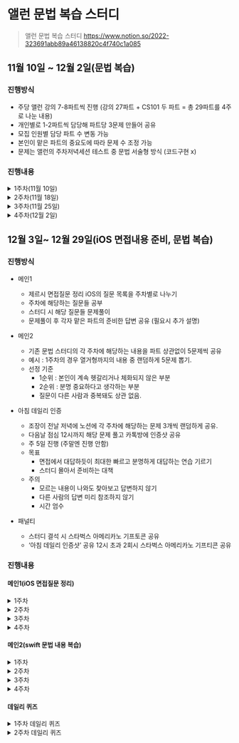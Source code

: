 # 앨런 문법 복습 스터디
> 앨런 문법 복습 스터디  https://www.notion.so/2022-323691abb89a46138820c4f740c1a085

## 11월 10일 ~ 12월 2일(문법 복습)

### 진행방식
-  주당 앨런 강의 7-8파트씩 진행 (강의 27파트 + CS101 두 파트 = 총 29파트를 4주로 나눈 내용)
-   개인별로 1-2파트씩 담당해 파트당 3문제 만들어 공유
-   모집 인원별 담당 파트 수 변동 가능
-   본인이 맡은 파트의 중요도에 따라 문제 수 조정 가능
-   문제는 앨런의 주차저녁세션 테스트 중 문법 서술형 방식 (코드구현 x)  

### 진행내용
<details>
<summary>1주차(11월 10일)</summary>

## Kyle(나)
<details>
<summary> swift 메모리 구조의 코드, 데이터, 힙, 스택에 대해 각각 설명하시오. </summary>

#### 코드 
프로젝트에서 우리가 작성하는 소스 코드가 기계어 형태로 저장.  
컴파일 타임에 저장되고, 중간에 코드가 변경되지 않도록 Read-Only 형태로 저장.
#### 데이터 
전역변수, static 변수가 저장된다. 프로그램 시작과 동시에 할당되고, 프로그램 종료시 메모리에서 해제된다.  
실행 도중 변수 값이 변경될 수 있으니 Read-Write로 지정된다.
#### 힙 
프로그래머가 할당/해제 하는 메모리 영역 사용하고 난 후 반드시 메모리 해제 필수! -> 안할 경우 메모리 누수가 발생.
#### 스택 
함수 호출 시 함수의 지역변수, 매개변수, 리턴 값 등등이 저장되고, 함수 종료시 저장된 메모리도 해제.
</details>
<details>
<summary> swift의 기본 데이터 타입에 대해 설명하시오. (Int, Float/Double, String/Character, Float/Double) </summary>

모든 데이터 타입의 이름은 첫 글자를 대문자로 입력한다. 또한 Struct를 기반으로 구현되어 있다.
#### Int(정수형 데이터 타입) 
정수 타입, 현재는 기본적으로 64비트 정수형.
#### Float / Double(실수형 데이터 타입) 
##### Float
실수 타입/ 부동 소수 타입  
소수점 표현 가능(6자리까지) / 4바이트 
##### Double
실수 타입(Float 타입에 비해 2배의 공간)  
소수점 표현 가능(15자리까지)
#### String / Charater (문자형 데이터 타입) 
##### String
문자열을 저장, 큰따옴표("")사용 
##### Charater
문자(한글자)를 저장, 큰따옴표("")사용
#### Bool(참과 거짓을 다루는 데이터 타입)
true 또는 false를 저장.  
프로그래밍의 다양한 상황에서 사용
</details>
<details>
<summary> swift의 타입 관련 기본 문법 3가지에 대해 설명하시오(타입 주석, 타입 추론, 타입 안전성) </summary>

#### 타입 주석
변수를 선언하면서, 타입도 명확하게 지정하는 방식
#### 타입 추론
타입을 지정하지 않아도, 컴파일러가 타입을 유추해 저장하는 방식
#### 타입 안정성
스위프트는 데이터 타입을 명확하게 구분하여 사용한다.
</details>

## Jess

<details>
<summary> if문과 switch문의 차이점을 비교하고, 특징을 간단히 서술하세요.</summary>

- if문 
  - 조건 2개도 사용 가능, 응용 범위가 넓습니다. 즉 모든 조건에 대한 처리가 가능합니다.
- switch문 
	- if문보다 가독성이 좋습니다. 실제 앱 등의 분기처리에 많이 사용합니다.
</details>
<details>
<summary>swift에서 switch구문의 case를 연속 실행하려면 어떤 키워드를 사용해야 하고, 예시를 간단히 서술하세요.</summary>

**fallthough 키워드를 사용합니다**
```swift
switch 입력 값 { 
case 비교 값 1: 
     	실행구문 
case 비교 값 2: 
       	fallthrough 
case 비교값 3: 
       	실행구문 
default: 
      	실행구문 
}
```
</details>
<details>
<summary>튜플의 개념을 설명하고, 간단한 예시를 들어보세요.</summary>

튜플은 타입의 이름이 따로 지정되지 않은, 프로그래머 마음대로 만드는 타입입니다.  
ex) var person: (String, Int, Double) = (”Jess”, 123, 12.3)
</details>

## haha

<details>
<summary>inout은 언제 사용하면 좋을까요?</summary>

inout 파라미터를 사용하면 값 타입 변수가 저장된 주소의 값을 함수 안과 밖에서 동일하게 사용하게 됩니다.  
따라서 함수가 입력과 동일한 출력을 제공하고, 함수 내에서 적용된 변경사항이 함수 외부에서도 동일하게 적용되어야할 때 사용할 수 있습니다.  
Swap을 직접 구현하고자 한다면 inout이 좋은 선택이 될 수 있습니다.
```swift
func swap<T>(a: inout T, b: inout T) {
	(a, b) = (b, a)
}
var a = 0, b = 1
print(a, b) // 0 1
swap(a: &a, b: &b)
print(a, b) // 1 0
```
</details>
<details>
<summary>제어전송문 4가지를 각각 쓰이는 경우와 어떻게 사용되는지 간단하게 설명하세요.</summary>

- break
	- switch문에서 break - case에서 어떤 문장의 실행도 없을 때 입력하는 약속
	- 반복문(for/while)에서 break - (가장 가까운) 반복문을 완전히 종료
- fallthrough
	- switch문에서 어떤 해당 case를 해당한 후, 다음 case의 해당 여부를 따지지 않고, 다음 case 내부의 문장을 실행
- continue
	- 반복문에서 (가장 가까운) 반복의 이번 주기를 끝내고 다음 주기로 바로 넘어가서, 다음 주기를 실행
- return
	- 리턴 타입이 있는 함수
		- 임시값을 저장할 메모리 공간을 생성한다.
		- 해당 임시값을 반환하고 스택 영역에서 함수의 스택 프레임을 해제시킨다.
		- 함수의 결과를 값으로 가진다.
	- 리턴 타입이 없는 함수
		- 임시값을 저장하는 메모리 공간이 따로 없다.
		- 함수의 실행을 중단 시킨다. 그 즉시, 스택 영역에서 함수의 스택 프레임을 해제시킨다.
		- 함수의 결과로 값을 가지지 않고 단순히 동작만 수행
</details>
<details>
<summary>1..<3은 어떻게 for in 순환문으로 반복 순회가 가능할까요?</summary>

1..<3은 범위를 나타내는 Range 객체입니다.
Generic으로 구현되어 다양한 타입의 범위를 표현할 수 있게 [lowerBound, upperBound) 방식으로 표현됩니다.  
Range의 내부 코드를 살펴보면 Range는 Sequence protocol을 채택하고 있습니다.  
```swift
extension Range: Sequence
		where Bound: Strideable, Bound.Stride: SignedInteger {
  public typealias Element = Bound
  public typealias Iterator = IndexingIterator<Range<Bound>>
}
```
Sequence 프로토콜에 부합하는 타입은 for…in 순환문으로 반복 순회할 수 있습니다. 내부적으로는
```swift
public protocol Sequence {
    associatedtype Iterator: IteratorProtocol
    public func makeIterator() -> Self.Iterator
}
```
이렇게 구현되어 있는데 런타임시에 for in 순환문을 돌면서 makeIterator() 메소드가 자동으로 호출됩니다.  
Iterator는 는 IteratorProtocol 에 부합하는 범용 타입으로 IteratorProtocol 의 목적은 컬렉션을 반복 순회하는 next() 메소드를 통해 컬렉션의 반복 상태를 캡슐화 하는 것입니다.  
그렇기 때문에 for in 순환문을 통해서 makeIterator() 메소드가 자동으로 호출되고 Iterator를 반환하는 것입니다.  
Iterator 에는 next()라는 메소드가 있는데 Sequence에 있는 다음 요소를 반환하거나, Sequence의 마지막인 경우 nil 을 반환합니다.  
아마 for in 순환문 내부적으로 이러한 처리가 되어있을 거라 생각됩니다. 그래서 반복 순회가 가능하다고 생각합니다.
</details>

## John
<details>
<summary>swift에서 nil이란? 다른 언어의 null과 차이점은?</summary>

다른 언어의 null은 보통 실제로 값이 없는 것   
스위프트에서 nil은 실제 값이 없다기보다, 값이 없음을 ‘표현’하기 위해 임시적으로 감싸진 키워드.  
#### 값이 없는 것과 값이 없음을 표현하는 것은 어떻게 다른가?
메모리 구조의 차이로 보면 이해 가능.  
#### 스위프트의 옵셔널
즉, 스위프트의 옵셔널은 값이 있는 케이스와 값이 없는 케이스를 감싸는 enum.  
enum 안 case 각각은 .some →optional(값), .none→nil로 나누어진다.  
즉 nil의 메모리에는 enum case 중 .none이 있다.  
옵셔널 타입의 변수 등에 값이 없을 경우 자동으로 nil이 할당된다.  
실제 값이 없는 경우는 nil을 벗겨야 함. (null 과 같은 키워드는 따로 없음)
</details>
<details>
<summary>딕셔너리의 키 값은 중복이 불가하고 Hashable 해야 한다. 여기서 Hashable이란 무엇인가?</summary>

유일성을 보장하는 것.  
기본적으로 Hash함수에 input으로 쓰일 수 있는 타입을 Hashable 하다고 한다.  
#### 해시 함수란?
어떤 숫자나 글자를 input으로 사용하면, 고정된 길이의 숫자나 글자이면서 유일한 값으로 output을 반환해 준다.  
해셔블한 타입은 값의 유일성을 보장하고, 검색 속도가 빠르다.(시간 복잡도 O(1)).  
스위프트의 기본 타입은 모두 Hashable.
#### 해시 함수 추가 설명
```
똑같은 값이 올 때마다 똑같이 분류되어야 하는 규칙성으로 값을 변환한다.
비밀번호 보안 시스템을 생각하면 이해 도움. 
우리가 비밀번호를 입력하면, 그 값 그대로를 오픈하지 않고 해쉬함수를 사용해 해쉬값으로 반환해서 이용한다. 
이렇게 바뀐 해쉬값(아웃풋)은 다시 해당 글자에 대해 유일하고, 대신 반대 방향으로(해쉬값인 아웃풋에서 우리가 입력한 인풋으로) 전환이 불가능하다. 
즉 암호화가 된 것. 해셔블이란 해쉬 함수의 인풋으로 사용될 수 있는 값을 의미한다. 
해쉬 함수란 유일한 값에 대응되는 것으로, 대표적으로 비밀번호를 받을 때 우리의 비밀번호 리터럴 값은 해셔블하게 저장된다. 
이렇게 해셔블한 값은 유일하기에 검색속도가 기존 O(n)에 비해 O1로 빠르다.
```
</details>
<details>
<summary>array, dictionary, set의 문서에 공통적으로 등장하는 sequence는 어떤 개념인가?</summary>

- 차례를 만들어주는 프로토콜 타입
- 딕셔너리나 셋은 순서가 없다고 했지만, 그럼에도 for 구문이나 .contains 등의 메서드를 사용하기 위해선 전체를 반복해서 순환할 필요가 있다.
- 스위프트 컬렉션 타입은 이러한 검색을 가능하게 하는 프로토콜을 자동으로 채택하고 있다.  
이러한 컬렉션 타입이 시퀀스 프로토콜을 채택하고 있다는 것은 차례가 있다는 의미이다.  
물론 딕셔너리나 셋은 순서가 없지만, for 문 등의 검색을 위해선 전체를 순회할 필요가 있기 때문에 차례가 존재한다.  
array, set의 .contains 메서드 등이 이러한 시퀀스 프로토콜을 이용해 실행된다.
</details>

## Review
**array, dictionary, set의 문서에 공통적으로 등장하는 sequence는 어떤 개념인가?**  
해당 질문에 대해 제대로 답하지 못했음. 다시 공부하고 해당내용 정리하기.  

**몸에 체화되어 확실하게 정리하도록 할것**  
실제로 문제를 풀어보니 머리로 알고있는 것과 실제로 내가 작성하는것과는 정말 달랐음.  
확실하게 내용을 정리해서 면접때 확실하게 답변할 수 있도록 준비하기	

</details>
<details>
<summary>2주차(11월 18일)</summary>

## Kyle(나)
<details>
<summary>클래스와 구조체에서 초기화의 의미에 대해 간단히 서술하시오.</summary>

초기화란 생성자 메서드를 실행하여 클래스나 구조체의 모든 저장 속성의 값 설정을 완료하고, 인스턴스를 생성하는것을 말한다.
</details>
<details>
<summary>클래스와 구조체의 메모리 저장 방식에 따른 차이점을 서술하시오.</summary>

- 구조체
    1. 값 형식
    2. 인스턴스 데이터를 모두 스택에 저장한다.
    3. 값을 전달할때 마다 복사본을 생성하여 전달한다.(다른 메모리 공간을 생성)
    4. 스택에 저장되고, 스택 프레임 종료시 메모리에서 자동 제거
- 클래스
    1. 참조 형식
    2. 인스턴스 데이터가 힙에 저장, 해당 힙을 가르키는 변수를 스택에 저장하고 메모리 주소값이 힙을 가르킨다.
    3. 값 전달시 저장된 주소를 전달한다.
    4. ARC를 통해 메모리를 관리한다.
</details>
<details>
<summary>객체지향의 4대 특징에 대해 간단하게 서술하시오</summary>

- 추상화  
실체들의 공통적 특성을 뽑아내서 클래스로 정의하는 것을 말한다.  
- 캡슐화  
연관이 있는 속성과 메서드를 하나의 클래스로 묶어서 활용한다는 개념
	- 은닉화: 캡슐화를 하면 접근제어자를 통해 객체 외부에서 내부 데이터의 접근 통제가 가능해짐.

- 상속성  
부모클래스의 속성과 메서드를 자식클래스에서 그대로 물려받는 개념.  
상속을 활용해 코드가 재활용되기 때문에 생산성이 높아짐  
클래스가 타른 타입과 구별되는 결정적인 이유
- 다형성  
하나의 객체가 여러가지 타입의 형태로 저장 가능하다.  
하나의 객체는 다양한 방식으로 동작 가능하다.
</details>

## John
<details>
<summary>저장 속성과 계산 속성의 차이를, 계산 속성을 사용하는 이유를 통해 설명하시오.</summary>

저장속성은 인스턴스 내에 실제 데이터 값을 저장할 수 있는 데이터 저장공간이며,  
계산속성은 속성의 형태를 가진 실질적인 메서드입니다. 실제 데이터 값은 없습니다.

계산 속성을 사용하는 이유는 메서드가 프로퍼티가 훨씬 더 간편하고 직관적이기 때문입니다.  
인스턴스 외부에서 메서드를 통해 내부 값에 접근하려면 메서드를 두 개 구현해야 하기 때문에 코드의 가독성이 나빠집니다.
</details>
<details>
<summary>타입 속성의 뜻과 그 키워드인 static과 class의 차이는?</summary>

각각의 인스턴스가 아닌 타입 자체에 속하는 프로퍼티를 뜻합니다.  
static은 상속해서 재정의가 불가하고, class는 상속해서 재정의가 가능합니다. 
</details>
<details>
<summary>클래스를 상속받았을 때, 저장 프로퍼티는 재정의가 불가한데 계산 프로퍼티는 재정의가 가능한 이유는?</summary>

데이터 영역에서 프로퍼티는 상위 클래스의 메모리 구조에 관여할 수 없으므로 재정의가 불가합니다.  
그러나 계산 프로퍼티는 메모리 구조의 프로퍼티를 수정하는 것이 아닌, 기능을 추가하는 방식이기 때문에 재정의가 가능합니다.
</details>
<details>
<summary>String은 왜 subscript로 접근이 안되는지 설명하시오.</summary>

String.index로 접근해야 한다. String의 유니코드 크기가 가변적이기 때문이다.
</details>
## Haha
<details>
<summary>Class 타입의 초기화 위임 규칙에 대해 설명해주세요.</summary>

1. 자식 클래스의 지정 생성자는 부모클래스의 지정생성자를 반드시 호출하여야 합니다.
2. 편의생성자는 자신을 정의한 클래스의 다른 생성자를 반드시 호출하여야 합니다.
3. 편의생성자는 지정생성자를 반드시 호출하여야 합니다.
</details>
<details>
<summary>required 키워드에 대해서 설명해보세요.</summary>

클래스의 생성자 앞에 required 키워드를 붙이면 하위 클래스에서 반드시 해당 생성자를 구현해야합니다.  
다른 지정 생성자를 구현하지 않으면 자동으로 필수 생성자가 상속됩니다. 
</details>
<details>
<summary>init?()은 어떤 특징을 가지고 있고, init()과 어떤 차이가 있나요?</summary>

init?()은 인스턴스 생성 시 실패가능성을 가진 생성자입니다.  
실패가 불가능하게 만들어서 아예 에러가 나고 앱이 완전히 꺼지는 가능성보다는 실패가능 생성자를 정의하고,  
그에 맞는 예외 처리를 하는 것이 더 올바른 방법입니다.  
인스턴스 생성 실패 시 nil을 리턴합니다. 또한, init?()은 재정의가 불가합니다.
</details>
## Jess
<details>
<summary>Any와 AnyObject에 대하여 간단히 서술하세요.</summary>
특정 타입을 지정하지 않고 여러 타입의 값을 할당할 수 있는 타입입니다.  
타입 캐스팅을 수행할 때 일반적으로 상속 관계에 있는 클래스끼리만 캐스팅이 가능하지만,  
이를 사용할 경우 상속 관계에 있지 않아도 타입 캐스팅을 할 수 있습니다.  
**Any**는 함수 타입을 포함한 모든 타입을 뜻하고, **AnyObjects**는 클래스 타입만을 뜻합니다.
</details>
<details>
<summary>확장의 개념과 유의점, 사용하고자 하는 경우 등을 간단하게 서술하세요.</summary>

클래스나 구조체, 열거형 등의 객체에 새로운 기능을 추가하여 확장해주는 구문입니다.  
메서드를 추가하는 것만 가능하며, 저장 속성은 추가할 수 없습니다.  
클래스에서 생성자를 구현하려는 경우, 편의생성자 형태만 추가 가능합니다.  
확장은 외부에서 가져온 타입에 내가 원하는 기능을 추가하고자 할 때 사용합니다.  
따라서 따로 상속을 받지 않아도 되며, 구조체와 열거형에도 기능을 추가할 수 있으므로 매우 편리합니다.
</details>
<details>
<summary>클래스의 상속과 확장의 차이점을 간단히 서술하세요.</summary>

클래스나 구조체, 열거형 등의 객체에 새로운 기능을 추가하여 확장해주는 구문입니다.  
클래스의 상속은 특정 타입을 물려받아 하나의 새로운 타입을 정의하고,  
추가 기능을 구현하는 수직확장의 형태입니다.  
반면 확장은 기존의 타입에 기능을 추가하는 수평확장의 형태입니다.  
상속을 받으면 기존 기능을 재정의할 수 있지만, 확장은 재정의 할 수 없습니다. 
</details>

## Review
John이 말해준 **WMO 키워드** 찾아서 보고 공부해서 2주차 Review 파일에 정리하기.  
**class의 성능을 향상 시킬수 있는 방법**에 대해 공부하기.  
</details>
<details>
<summary>3주차(11월 25일)</summary>

## John
<details>
<summary>프로토콜이란 무엇이며, 프로토콜을 사용하는 이유는 무엇인가?</summary>

프로토콜은 일종의 규약을 채택하는 것과 같다. 흔히 자격증을 채택하는 것으로 많이 비교한다.  
프로토콜 지향 프로그래밍은 스위프트의 큰 언어적 특징 중 하나인데, 객체지향 프로그래밍의 단점을 보완할 수 있다.  
객체지향 프로그래밍을 클래스로 대표해서 말해보면, **세 가지 단점**을 들 수 있다.  

1. 우선 클래스에서만 상속이 가능.  
2. 하나의 클래스만 상속(다중 상속 지원 x)
3. 상속시 필수적으로 상위 메모리 구조를 따라가기 때문에 불필요한 메서드와 프로퍼티를 강제적으로 갖게 된다.  

반면, **프로토콜**은 값타입에서도 사용 가능하며, 여러개의 프로토콜을 채택 가능하고,  
객체를 생성하지 않기 때문에 메모리와 상관이 없다.  
또한 추가적으로, 애플의 기본 데이터타입에도 사용 가능하고, 타입으로도 사용 가능하다.
</details>
<details>
<summary>스위프트가 프로토콜을 일급 객체로 취급한다는 것은 무슨 의미인가?</summary>
일급 객체로 사용 가능하다는 말은, 하나의 타입으로 사용 가능하다는 뜻이다.  
즉, **변수에 할당**할 수 있고, **메서드의 파라미터로 전달받거나 리턴값으로 반환**할 수 있다.
</details>
<details>
<summary>mutating 키워드가 무엇인지와 그 원리를 설명하세요.</summary>

값 타입인 구조체가 프로토콜을 채택하고 그 메서드가 변수를 사용할 때 mutating 키워드가 필요하다.
</details>
## Jess
<details>
<summary>Method Dispatch가 무엇인가요? 또한,  Method Dispatch의 대표적인 두가지 타입의 특징을 간략히 설명하세요.</summary>

현재 메모리에서 어떻게 각 메서드를 실행시키고, 어떠한 메서드를 구현해야하는지를 결정하는 것입니다.  
두 가지의 타입으로 나뉘는데, **정적 디스패치(Static Dispatch)**와 **동적 디스패치 (Dynamic Dispatch)**로 나뉩니다.  
**정적 디스패치**는 컴파일 타임에 어떤 메서드를 실행할 지 주소값을 알고 있기 때문에 함수의 메모리 주소로 바로 이동합니다.  
이는 성능을 향상시키고 컴파일러가 최적화를 가능하게 합니다.  
**동적 디스패치**는 참조 타입에서만 지원합니다. 정적 디스패치에 비하여 오버헤드가 더 들지만, OOP의 언어들은 다형성을 위하여 동적 디스패치를 지원합니다. (하나의 객체가 다양한 방식으로 동작 가능할 수 있도록) 
</details>
<details>
<summary>중첩타입이 무엇인지, 어떻게 사용하는지 간략히 설명하세요.</summary>

swift에서는 타입 내부에 타입을 정의하고 구현할 수 있는데, 이것을 중첩타입이라고 합니다.  
타입 내부에 새로운 타입을 정의하고 싶다면 자신의 정의 내부에 새로운 타입을 정의하고 구현해주면 됩니다.  
중첩타입을 참조하려면 자신이 속해있는 타입의 이름을 자신보다 앞에 적어주어야 합니다.  
ex) Person 클래스 내부에 정의한 Job 타입을 나타낼 때 Person.Job 이라고 표현
</details>
<details>
<summary>self와 Self의 차이를 설명하세요.</summary>

**Self** - 프로토콜을 준수하는 타입  
**self** - 해당 타입의 내부의 값
</details>
## Kyle
<details>
<summary>클로저의 캡처현상에 대해 간단히 설명하시오</summary>

클로저는 클로저의 주기동안 사용이 필요 없어질때까지 힙의 영역에 존재해야 하고, 클로저 내부에서 외부에 존재하는 변수를 계속 사용해야 하기 때문에 캡처 현상이 발생한다.
</details>
<details>
<summary>강한 참조 사이클에 대해 설명해주세요</summary>

두 인스턴스가 서로를 참조할 경우 강한 참조 사이클이 발생하고, 인스턴스가 메모리에서 정상적으로 헤제되지 않는 것을 의미한다.
</details>
## Haha
<details>
<summary>고차함수 중 flatMap과 compactMap의 차이를 설명해보세요.</summary>

- `compactMap`은 1차원 배열에서 각 요소에 대해 `nil을 제거`하고 `옵셔널 바인딩`을 한 결과를 배열로 만들어 반환합니다.
- `flatMap`은 배열의 요소 타입이 옵셔널이라면, `nil을 제거`하고 `옵셔널 바인딩`을 한 결과를 배열로 만들어 반환합니다.
- `flatMap`은 2차원 배열이면서 요소 타입이 옵셔널이 아니라면, 배열의 요소들을 `1차원으로 합친 배열`을 반환하고 nil의 제거와 옵셔널 바인딩은 하지 않습니다.
</details>
<details>
<summary>함수형 프로그래밍은 무엇인가요? Swift는 함수형 프로그래밍 언어인가요?</summary>

- 함수형 프로그램밍은 `순수 함수`를 기반으로 하는 프로그래밍 패러다임입니다. 순수 함수는 어떤 입력에 대해 `항상 같은 출력`을 만드는 함수를 의미합니다. 즉, 외부에 영향을 주거나 받는 `side effect`가 없습니다.
- 스위프트는 함수형 프로그래밍 언어이면서 동시에 객체 지향 프로그램밍 언어의 특징인 상속, 은닉, 캡슈화, 추상화 등을 제공하는 멀티 패터다임 언어입니다.
</details>
<details>
<summary>High Order Function에 대해서 설명해보세요.</summary>

고차함수는 함수를 인자로 받거나 함수를 결과로 반환할 수 있는 함수입니다.
</details>

## Review
**추가로 공부해볼 내용: Delegate**  
* 델리게이트 패턴을 활용하는 경우의 예시.  
* Delegate와 Notification 방식의 차이점.  
* KVO 동작 방식.
</details>
<details>
<summary>4주차(12월 2일)</summary>

## Kyle
<details>
<summary>강한 참조 사이클에 대해 간단히 설명하시오.</summary>

두 가지 이상의 객체가 서로에 대한 강한 참조 상태를 가지고 있을때 발생하며,  
발생하게 될 경우 서로에 대한 참조가 해제되지 않아 메모리에서 유지되어 메모리 누수가 발생하게 된다.
</details>
<details>
<summary>강한 참조 사이클로 인한 메모리 누수 해결방안인 weak, unowned 키워드의 차이점에 대해 설명하시오.</summary>

- **weak**  
가르키는 인스턴스가 메모리 해제될 경우 자동적으로 nil값을 할당받는다.
소유자에 비해 가르키는 인스턴스의 생명주기가 짧을때 주로 사용한다.

- **unowned**  
가르키는 인스턴스가 메모리 해제되어도 자동적으로 nil을 할당받지 못한다.
따라서 소유자에 비해 가르키는 인스턴스의 생명주기가 길때 주로 사용한다.
</details>
## Jess
<details>
<summary>defer란 무엇인지, 언제 사용하는지에 대하여 설명하세요.</summary>

작성된 위치와 상관없이 함수 종료 직전에 실행되는 구문입니다.  
함수를 종료하기 직전에 정리해야 하는 변수나 상수를 처리하는 용도입니다.
</details>
<details>
<summary>defer가 호출되는 순서는 어떻게 되고, defer가 호출되지 않는 경우를 설명하세요.</summary>

defer구분은 함수의 가장 마지막에 실행됩니다.  
하나의 함수에서 여러번 defer를 호출 가능하며, 실행 순서는 가장 마지막에 실행된 defer부터 역순입니다.  
중첩으로도 사용이 가능하며, 실행 순서는 가장 바깥쪽 defer부터 실행됩니다.  
defer가 호출되지 않는 경우는 defer를 읽기 전에 함수가 종료되는 경우입니다.  
throw를 이용해서 오류를 던져 함수가 종료될 경우, guard문을 사용하여 중간에 함수를 종료하는 경우 등이 있습니다.
</details>
<details>
<summary>generic이란 무엇인지,프로토콜에서의 generic 사용법에 대해 간단히 서술하세요.</summary>

타입(형식)에 관계없이 하나의 정의로 모든 타입을 처리할 수 있는 문법입니다.  
유지보수가 쉽고, 재사용성이 높은 함수,구조체,클래스,열거형 등을 일반화 가능한 코드로 작성할 수 있습니다.  generic이 없다면 타입마다 모든 경우를 다 정의해야 하기 때문에 유지보수 및 재사용성 관점에서 어렵습니다.  
프로토콜에서 generic을 사용하고 싶을 경우에는, 프로토콜 내부에 associatedtype을 쓰고, 프로토콜 내부에 사용할 범용 타입의 이름을 선언합니다.  
(메서드를 선언할 때에는 일반 제네릭처럼사용하는 것이 가능합니다.)
</details>
## John
<details>
<summary>Result 타입은 무엇인가요?</summary>

- 기존의 error타입에서 보다 진보된 형태.
- 함수 실행의 성공과 실패를 함께 담아 리턴하는 enum 타입.
- 에러가 발생할 시 따로 외부로 던지지 않고 enum case 내부에서 해결한다.
- 장점 :
    - 함수를 정의할 때 error타입을 명시적으로 선언할 수 있다.
    - error를 사용할 때 옵셔널바인딩이 불필요하다.
</details>
<details>
<summary>Result 타입을 활용할 수 있는 메서드 중 아는 것들을 간단하게 설명하세요.</summary>

- Result.get()은 성공을 throwing 한다.
- Result.map()은 성공을 원하는 조건으로 mapping해 반환한다.
- Result.failureMap()은 실패를 원하는 조건으로 mapping해 반환한다.
</details>
<details>
<summary>접근 제어의 5가지 종류는 무엇이 있나요?</summary>

- open : 다른 모듈에서 접근가능. 클래스에서 사용가능. 클래스의 가장 넓은 수준의 접근제어단계.
- public : 다른 모듈에서 접근가능. 구조체/열거형의 가장 넓은 수준의 접근제어단계. 기본 타입의 설정 수준. 상속/재정의 불가
- internal : 같은 모듈에서 접근가능. 기본 접근제어 설정.
    - 모듈: 프레임워크/라이브러리 등 import해서 사용하는 외부의 것
- fileprivate : 같은 파일 내에서 접근가능
- private : 같은 scope 내에서 접근가능
</details>
## Haha
<details>
<summary>Hashable 프로토콜에 대해서 설명해보세요.</summary>

- Hashable 프로토콜을 채택하는 타입은 모두 값을 `정수인 해시값`으로 표현할 수 있습니다.
- 스위프트의 기본 타입 중 `문자열, 정수, 실수, 불리언, 그리고 Set 콜렉션`이 Hashable 프로토콜을 채택하고 있습니다.
- Hashable 프로토콜을 채택하는 커스텀 타입의 `저장 프로퍼티가 모두` Hashable 프로토콜을 채택하고 있다면, 별다른 구현없이 Hashable 프로토콜을 채택하는 것 만으로 Hashable한 동작을 제공합니다.
- 그렇지 않다면 `==` 메서드를 만들고 hash(into:) 구현해서 해시값을 생성하는데 필요한 프로퍼티를 지정해주어야합니다.
</details>
<details>
<summary>Hashable 프로토콜을 채택하는 커스텀 타입이 Equtable도 채택해야하는 이유가 무엇인가요?</summary>

- 어떤 값에 대한 Hash 값은 고유하지만, Hash 값을 생성하는 built in 메소드인 hasher(_:) 가 서로 다른 값에 대해 동일한 Hash 값을 생성할 수 있기 때문입니다.
- 이런 경우를 해시 충돌이라고 하고, 해시 충돌이 발생하는 경우를 알기 위해서는 두 인스턴스가 값이 일치하는 확인해야하기 때문에 Equatable 프로토콜을 채택해야합니다.
</details>
## 전체범위 문제(중요 내용 복습)
<details>
<summary>함수형 프로그래밍 방식을 왜 고려해야 할까요?</summary>

- 함수형 프로그래밍
    - 기존 코드를 기반으로 생각하는 명령형 프로그래밍은 ‘어떻게 구현하는가’에 초점
    - 함수형 프로그래밍은 ‘무엇’을 활용할까의 관점.
        - 함수들을 조합해 결과를 만든다.
    - 장점
        - 사이드 이펙트를 방지한다.
        - 코드가 간결해진다.
- 사실 사이드 이펙트가 없다는 건 순수함수에 좀 더 가까운 설명.
- 함수형 프로그래밍의 장점은, 값-상태를 공유하지 않는다는 것. 동시성 문제를 보다 안전하게 해결할 수 있다.
</details>
<details>
<summary>swift에서 extension이 무엇인지, 어떻게 사용되는지 간단히 서술하세요.</summary>

**extension(확장)**은 클래스, 구조체, 열거형 타입에 새로운 메서드, 프로퍼티, 생성자를 추가적으로 정의해 사용하기 위해 사용.  
이 때 확장에는 저장 속성은 정의할 수 없으며, 계산 속성만 정의할 수 있습니다.  
소멸자의 경우에는 추가할 수 없고 생성자는 convenience init만 정의할 수 있습니다.  
구조체의 경우에는 확장에 생성자를 정의할 경우 멤버와이즈 이니셜라이저가 사라지지 않습니다. 
</details>
<details>
<summary>upcasting과 downcasting의 차이에 대해 설명하세요.</summary>

**upcasting**이란, 서로 상속 관계에 있는 클래스에서 자식 클래스를 부모 클래스로 타입캐스팅하는 것을 말합니다.  
as를 사용해서 업 케스팅할 수 있습니다. 컴파일이 되면 항상 성공합니다.  
**downcasting**은 반대로 부모클래스에서 자식클래스로 타입캐스팅하는 것입니다.  
이 역시 as를 사용하지만, 실패 가능성이 있기에 as? 나 as! 를 사용합니다.  
as! 는 실패하면 런타임 에러를 발생시키고, as? 는 nil을 반환합니다.  
</details>
<details>
<summary>dispatch queue의 serial queue에 대해 간단히 서술하세요.</summary>

serial queue, 즉 직렬 큐는 작업을 한번에 하나씩 처리하는 작업 큐 입니다.  
보통 순서가 중요한 작업을 처리할 때 사용합니다.  
스레드에 먼저 할당한 작업이 완전히 끝나야 큐에서 대기중인 작업을 스레드에 할당합니다. 
</details>
## Review
- 다음 스터디 계획 논의
</details>

## 12월 3일~ 12월 29일(iOS 면접내용 준비, 문법 복습)
### 진행방식
   - 메인1
       - 제르시 면접질문 정리 iOS의 질문 목록을 주차별로 나누기
       - 주차에 해당하는 질문들 공부
       - 스터디 시 해당 질문들 문제풀이
       - 문제풀이 후 각자 맡은 파트의 준비한 답변 공유 (필요시 추가 설명)
   - 메인2
       - 기존 문법 스터디의 각 주차에 해당하는 내용을 파트 상관없이 5문제씩 공유
       - 예시 : 1주차의 경우 열거형까지의 내용 중 랜덤하게 5문제 뽑기.
       - 선정 기준
           - 1순위 : 본인이 계속 헷갈리거나 체화되지 않은 부분
           - 2순위 : 분명 중요하다고 생각하는 부분
           - 질문이 다른 사람과 중복돼도 상관 없음.
- 아침 데일리 인증
    - 조장이 전날 저녁에 노션에 각 주차에 해당하는 문제 3개씩 랜덤하게 공유.
    - 다음날 점심 12시까지 해당 문제 풀고 카톡방에 인증샷 공유
    - 주 5일 진행 (주말엔 진행 안함)
    - 목표
        - 면접에서 대답하듯이 최대한 빠르고 분명하게 대답하는 연습 기르기
        - 스터디 몰아서 준비하는 대책
    - 주의
        - 모르는 내용이 나와도 찾아보고 답변하지 않기
        - 다른 사람의 답변 미리 참조하지 않기
        - 시간 엄수
        
- 패널티
    - 스터디 결석 시 스타벅스 아메리카노 기프토콘 공유
    - ‘아침 데일리 인증샷’ 공유 12시 초과 2회시 스타벅스 아메리카노 기프티콘 공유

### 진행내용

#### 메인1(iOS 면접질문 정리)
<details>
<summary>1주차</summary>

### Jess
<details>
<summary>Bound와 Frame의 차이점에 대해 서술하시오.</summary>

**Frame** 

 : SuperView 좌표계에서 View의 위치와 크기를 나타낸다

** SuperView : 최상위View가 아니라 한 칸 윗 계층인 View를 뜻함

** frame의 orgin값 : SuperView의 원점을 (0,0) 으로 놓고 원점으로부터 얼마나 떨어져 있는가?

![Untitled](https://s3-us-west-2.amazonaws.com/secure.notion-static.com/fdd79d86-0d8a-4394-b91f-5b28ab7d8d8f/Untitled.png)

**Bounds**

: 자신의 좌표계에서 View의 위치와 크기를 나타낸다

frame이 슈퍼뷰의 좌표계였다면, bounds는 자신의 좌표계 즉 자신의 원점을 (0,0) 으로 놓음

![Untitled](https://s3-us-west-2.amazonaws.com/secure.notion-static.com/82bd20b3-d814-4d42-ad2a-8c5dce851e21/Untitled.png)

![bounds의 size는 도형을 돌려도 바뀌지 않는다. View자체의 영역을 나타내기 때문에](https://s3-us-west-2.amazonaws.com/secure.notion-static.com/db537043-aca1-4f27-9409-ed7344541014/Untitled.png)

bounds의 size는 도형을 돌려도 바뀌지 않는다. View자체의 영역을 나타내기 때문에

![Untitled](https://s3-us-west-2.amazonaws.com/secure.notion-static.com/a250e725-6973-40d9-8f76-0603df022696/Untitled.png)

**frame과 bounds를 언제, 어떨 때 쓰는가?**

 : 위치(x,y)를 변경할 때 어떻게 차이가 나는지에 대해 알아야 한다

![frame의 경우](https://s3-us-west-2.amazonaws.com/secure.notion-static.com/7d3082d7-f938-435d-ba34-d5ff4ad1528f/Untitled.png)

frame의 경우

![bounds의 경우](https://s3-us-west-2.amazonaws.com/secure.notion-static.com/554918b0-4cbd-43fa-b730-211c05944c30/Untitled.png)

bounds의 경우

** bounds의 경우, viewport를 자체 좌표계에서 (50,50)으로 이동하는 것
    bounds의 x, y좌표를 바꿔준다 = viewport의 x, y좌표를 바꿔준다

![Untitled](https://s3-us-west-2.amazonaws.com/secure.notion-static.com/94bc7924-5897-46ed-b290-d7f252dd5b8b/Untitled.png)

**Frame은 언제 사용할까**

UIView의 위치, 크기를 나타낼 때 사용한다

![Untitled](https://s3-us-west-2.amazonaws.com/secure.notion-static.com/e7a6ac52-327f-4d26-ae28-9c06ecb55742/Untitled.png)

**Bounds는 언제 사용할까**

View를 회전한 후 View의 실제 크기를 알고 싶을 때 , ScrollView를 다룰 때 

![Untitled](https://s3-us-west-2.amazonaws.com/secure.notion-static.com/e94cfddd-f069-49a9-af91-f600a8f092cc/Untitled.png)

**→ 정리**
가장 기본적인 차이는 어떤 좌표계가 기준이 되는가 라고 할 수 있습니다. Frame의 경우에는 상위뷰의 좌표계가 기준이 되며, Bounds는 자체 좌표계가 기준이 됩니다.
두번째의 차이는, 뷰를 회전하였을때 size의 값이 다르다는 것입니다. Frame 같은 경우 해당 뷰를 감쌀 수 있을 만큼 값이 커지지만, bounds는 변화가 없습니다.
두 가지 대표적인 사용 예시로는, Frame은 UIView의 위치나 크기를 설정하는 경우가 있고,
Bounds는 대표적으로 ScrollView에서 사용이 됩니다.
</details>
<details>
<summary>실제 디바이스가 없을 경우 개발 환경에서 할 수 있는 것과 없는 것을 설명하시오.</summary>

**하드웨어**

- 가속도 센서 기압계 센서, 주변광 센서들, GPS센서 기능을 이용할 수 없다.
- 카메라, 마이크, 전화기능

**API**

- 애플 푸시알림
- 사진, 연락처, 캘린더, 리마인더 등 개인정보 접근
- Handoff 기능
- MessageUI 기능

**그 외**

- 맥의 성능이 아이폰의 성능보다 훨씬 뛰어나 CPU나 메모리 부담이 얼마나 되는지 알 수 없다.
- 네트워크 속도를 테스트 할 수 없다.
- 페이스아이디의 직접적인 얼굴 인식은 안되지만 인식여부 처리는 해볼 수 있다.
</details>
<details>
<summary>앱의 콘텐츠나 데이터 자체를 저장/보관하는 특별한 객체를 무엇이라고 하는가?</summary>

**UserDefaults**

키 - 값으로 저장하는 인터페이스. 런타임시 개체를 이용하여 기본 데이터베이스에서 사용하는 기본값을 읽어오기 때문에 데이터베이스를 열 필요가 없다.

대용량의 데이터보다 자동로그인 여부, 아이디, 환경설정에서의 설정 데이터 값과 같은 단일 데이터 등을 보관한다.

**CoreData**

객체 그래프를 관리하기 위한 Framework 이다.

SQLite와 같이 테이블을 이용하지 않고 객체를 생성하여 데이터를 운영하기에 더 많은 저장공간과 메모리를 필요로 한다. 그렇지만 더욱 빠르게 데이터를 가져온다.

Data Model을 생성한 후 Entity를 생성한다.

**SQLite**

Swift에서는 특별한 설치 없이 바로 사용할 수 있다. 
C언어로 작성되어 있기에 매우 가벼운 것이 특징이며, 전체 데이터베이스를 디스크 파일 1개에 저장하고, 설정 자체가 매우 간편하기에 관리하기가 수월하다. 

SQLite는 iOS, Android, Linux, Windw 등과 같이 다양한 운영체제에서 사용된다.

수많은 프로세스와 스레드의 접근으로부터 안전하다.

**Realm**

SQLite와 같이 오픈소스이며, 모바일에 최적화된 라이브러리이다. SQLite, CoreData보다 속도가 빠르고 성능면에서 더 우수하다.

많은 작업들을 처리하기 위해 코드가 많이 필요하지 않으며, 메인 스레드에서 데이터의 읽기, 쓰기 작업을 모두 할 수 있어 편리하다.

대용량의 데이터에 대해 무료로 사용할 수 있으며 용량이 적고 큼에 상관없이 속도와 성능이 유지된다.
</details>

### Haha
<details>
<summary></summary>
</details>
<details>
<summary></summary>
</details>
<details>
<summary></summary>
</details>

### John
<details>
<summary>@Main에 대해서 설명하시오.</summary>

- 프로그램 시작 시 타입을 지정하기 위한 스위프트 언어 기능
- 스위프트 기반 iOS 언어에서는 UIkit 프레임워크에 숨겨져 있다.
- 어플을 실행하는데에 entry point를 지정하는 UIApplicationMain의 대체.
- UIApplicationMain과의 차이
    - 기존 UIApplicationMain는 클래스에 한정되어 사용이 가능하다.
        - @main은 타입 기반이기에 클래스 외에도 사용 가능하다.
    - 기존 UIApplicationMain은 UIKit 프레임워크을 위한 속성이다. (즉 NAppKit 프레임워크를 위해선 NSApplicationMain가 필요)
        - @main은 어떤 프레임워크든 상관없이 작동한다.
    - @main의 장점 정리
        - 기존보다 간편한 진입점을 제공하고 일관성을 구축한다.
- 참고
    - [https://barosalki.tistory.com/entry/iOS-Swift-53-main-type기반의-프로그램-진입점](https://barosalki.tistory.com/entry/iOS-Swift-53-main-type%EA%B8%B0%EB%B0%98%EC%9D%98-%ED%94%84%EB%A1%9C%EA%B7%B8%EB%9E%A8-%EC%A7%84%EC%9E%85%EC%A0%90)
    - [https://github.com/apple/swift-evolution/blob/main/proposals/0281-main-attribute.md](https://github.com/apple/swift-evolution/blob/main/proposals/0281-main-attribute.md)
</details>
<details>
<summary>앱이 foreground에 있을 때와 background에 있을 때 어떤 제약사항이 있나요?</summary>

- Foreground 상태에 제약사항이 있다기 보단, background 상태에 제약사항이 존재한다는 표현이 적절하다.
    - (Foreground의 제약사항을 구지 말하자면 저전력모드에서 애니메이션 사용을 줄이고 프레임 속도를 낮추는 등을 언급 가능)
- background 상태의 제약사항
    - 시스템 리소스와 메모리 공간 사용에 제약을 받는다. (더 적은 메모리 공간을 사용해야 하며 더 적은 자원을 할당받는다.)
    - 특정 활동 제외한 경우 추가적인 실행시간을 할당받지 않는다.
        - 추가적인 실행 시간을 할당받는 경우
            1. AirPlay, Picture in Picture 비디오를 사용한 오디오 통신
            2. 사용자 위치 서비스
            3. Voice over IP
            4. 외부 악세서리와의 통신
            5. 블루투스 LE(Low Energy)와 통신, 혹은 디바이스를 블루투스 LE 악세서리로 변환
            6. 서버에서의 정기적인 업데이트
            7. Apple Push Notification 지원
- 참고 : [https://icksw.tistory.com/178](https://icksw.tistory.com/178)
- 추가 : 앱의 실행 상태에 따른 구분
    - Not running : 앱이 실행되지 않고 메모리에 올라와있지 않은 상태.
    - Foreground : 사용자가 보고 있는 화면. 시스템 리소스에 대한 우선수위가 높다.
        - Inactive : 앱이 활성화되고 있지만 메모리에서 최우선이 아닌 경우. ex) 앱 실행 중 전화가 오는 경우. 앱에 이벤트를 전달할 수 없다.
        - Active : 앱이 활성화된 상태. 실행되고 있는 앱이 높은 메모리 및 시스템 리로스의 우선순위를 가진다. 앱에 이벤트를 전달한다.
    - Background :
        - 앱이 홈화면에 들어가 사용자에게 보이지 않는 상태
        - 보통 Suspended에 들어가기 전 짧게 머물지만, 특정 앱들의 경우 Background 상태를 지속시키는 실행을 하기도 한다.
        - 가능한 적은 메모리 공간을 사용해야 하는 제약이 있다.
        - 메모리 공간이 부족할 경우, 운영체제는 Foreground에게 우선권을 부여하고 Background 상태의 앱을 종료한다.
        - Notification이나 Airplay 등의 경우는 제한된 사용시간을 할당받는다.
    - Suspended :
        - 앱이 Background 상태에 있으며 메모리에 남아 있으나 코드가 실행되는 상태는 아니다.
        - 메모리가 부족할 경우 운영체제는 별도의 알림 없이 Suspended 상태의 앱을 종료한다.
    - 참고
        - [https://minosaekki.tistory.com/16](https://minosaekki.tistory.com/16)
</details>
<details>
<summary>상태 변화에 따라 다른 동작을 처리하기 위한 앱델리게이트 메서드들을 설명하시오.</summary>

- application(_:didFinishLaunchingWithOptions:)
    - 애플리케이션이 실행된 직후 사용자의 화면에 보여지기 직전에 호출
- application(_:wilFinishLauchingWithOptions:)
    - 애플리케이션이 최초 실행될 때 호출되는 메소드
- applicationWillResignActive
    - 애플리케이션이 InActive 상태로 전환되기 직전에 호출.
    - task 일시정지, 타이머 비활성화, 일시정지(게임)
- applicationWillEnterForeground
    - 애플리케이션이 Active 상태가 되기 직전, 화면에 보여지기 직전에 호출
- applicationDidBecomeActive
    - 애플리케이션이 Active 상태로 전환된 후 호출
- applicationDidEnterBackground
    - 애플리케이션이 백그라운드 상태로 전환된 직후 호출
- apllicationWillTerminate
    - 애플리케이션이 종료되기 직전에 호출
</details>

### Kyle
<details>
<summary>앱이 In-Active 상태가 되는 시나리오를 설명하시오.</summary>

앱의 5가지 상태중 In-Active 상태는 foreground 상태에 진입한후 Active 상태 바로 전의 상태를 의미한다.  
foreground 상태이기 때문에 UI가 화면에 표시되는 상태이지만, 사용자의 이벤트를 받을수 없다.  
앱의 In-Active 상태가 일어나는 시나리오는  

1. 다른 상태로 전환되기 전에 앱은 반드시 In-Active 상태를 거침.  
2. App Switter를 하고있는 상태일때
3. 앱 실행 도중 기기 우 상단을 쓸어내려 제어센터에 진입하는 경우
</details>
<details>
<summary>scene delegate에 대해 설명하시오.</summary>

iOS 13이후 한 앱에서 여러개의 화면을 지원하기 위해 전에 사용하던 window의 기능을 확장시킨 scene이 등장하였고,  
기존에 AppDeletage에서 담당하던 역할중 UI Lifecycle 관련 역할을 sceneDelegate에서 맏게 되었음.  
sceneDelegate에서 scene의 상태 전환에 따른 메소드를 호출한다.
</details>
<details>
<summary>UIApplication 객체의 컨트롤러 역할은 어디에 구현해야 하는가?</summary>

UIApplication 객체를 생성하는 UIApplicationMain 함수에서 구현해야 한다.
</details>
</details>
<details>
<summary>2주차</summary>
### Jess
<details>
<summary></summary>
</details>
<details>
<summary></summary>
</details>
<details>
<summary></summary>
</details>

### Haha
<details>
<summary></summary>
</details>
<details>
<summary></summary>
</details>
<details>
<summary></summary>
</details>

### John
<details>
<summary></summary>
</details>
<details>
<summary></summary>
</details>
<details>
<summary></summary>
</details>

### Kyle
<details>
<summary></summary>
</details>
<details>
<summary></summary>
</details>
<details>
<summary></summary>
</details>
</details>
<details>
<summary>3주차</summary>
### Jess
<details>
<summary></summary>
</details>
<details>
<summary></summary>
</details>
<details>
<summary></summary>
</details>

### Haha
<details>
<summary></summary>
</details>
<details>
<summary></summary>
</details>
<details>
<summary></summary>
</details>

### John
<details>
<summary></summary>
</details>
<details>
<summary></summary>
</details>
<details>
<summary></summary>
</details>

### Kyle
<details>
<summary></summary>
</details>
<details>
<summary></summary>
</details>
<details>
<summary></summary>
</details>
</details>
<details>
<summary>4주차</summary>
### Jess
<details>
<summary></summary>
</details>
<details>
<summary></summary>
</details>
<details>
<summary></summary>
</details>

### Haha
<details>
<summary></summary>
</details>
<details>
<summary></summary>
</details>
<details>
<summary></summary>
</details>

### John
<details>
<summary></summary>
</details>
<details>
<summary></summary>
</details>
<details>
<summary></summary>
</details>

### Kyle
<details>
<summary></summary>
</details>
<details>
<summary></summary>
</details>
<details>
<summary></summary>
</details>
</details>

#### 메인2(swift 문법 내용 복습)

<details>
<summary>1주차</summary>
### Jess
<details>
<summary>Optional에 대해 설명하시오.</summary>

‘nil’이라는 값을 가질 수 있으면 Optional 타입이고, Optional타입을 선언할 때에는 타입 옆에 ?(물음표)를 붙인다. (nil은 값이 없음을 나타낸다.)
</details>
<details>
<summary>Optional 타입에는 .none이 있는데, 이것과 nil의 공통점 또는 차이점은?</summary>

Optional.none은 옵셔널을 열거형으로 표현하여 값이 없음을 나타내는 것일 뿐이고, nil과 완벽히 동일하다. 
 때문에 nil을 쓸 수 있는 자리에 Optional.none으로 대체 가능하다.
</details>
<details>
<summary>Optional을 언래핑하는 4가지 방법은?</summary>

1. **강제 언래핑**
-  nil이 아닌 값이 있다는 것을 확신하고 강제로 값을 추출
- `num!`
2. **암시적 언래핑**
- if문을 통해 nil이 아님을 먼저 확인 후, 강제추출 

```swift
 if num != nil {
       print(num!)
    }
```

1. **옵셔널 바인딩** 
 - 바인딩이 되는 경우만 특정 작업을 하겠다는 의미

```swift
if let name = optionalName {
    pirnt(name)
} 
```

1. **닐 코얼레싱**
- 옵셔널 표현식 뒤에 기본값을 제시해서, 옵셔널의 가능성을 없앰 (물음표 2개 뒤 옵셔널이 nil일 경우 대체할 수 있는 값 지정)
- 디폴트값을 제시 가능한 경우 사용
</details>
<details>
<summary>Hashable이 무엇이고, Equatable을 왜 상속해야 하는지 설명하시오.</summary>

기본적으로 Hash함수에 input으로 쓰일 수 있는 타입을 Hashable하다고 한다. swift의 기본 타입은 모두 Hashable하다. hash란, 해시 함수에 의해 얻어지는 값이다. 

hashValue는 어떠한 데이터를 Hash함수에 넣게 되면 반환해주는 값이다.

Equatable은 값이 동일한지 아닌지를 비교할 수 있는 타입인 프로토콜이다.
이 프로토콜을 준수하는 타입은 == 혹은 ! =을 사용하여 동등성을 비교할 수 있다.

HashValue는 고유값이어야 하므로, 고유값인지 식별해줄 수 있는 ==함수가 필요하기 때문에 Equatable을 상속해야 합니다.
</details>
<details>
<summary>제어전송문 4가지를 각각 쓰이는 경우와 어떻게 사용되는지 간단하게 설명하시오.</summary>

1. break문
- 반복문(for/while) : 가장 가까운 반복문 완전히 종료
- switch문 : break-case에서 어떤 문장의 실행도 없을 때 입력하는 약속
2. fallthrough문
 - switch문에서 어떤 해당 case를 해당한 후, 다음 case의 해당 여부를 따지지 않고, 다음 case내부의 문장을 실행
3. continue문
 - 반복문에서 가장 가까운 반복의 이번 주기를 끝내고 바로 다음 주기로 넘어가서 실행
4. return문
 - return 타입이 없는 경우 : 해당 함수를 종료하고 벗어남
- return 타입이 있는 경우 : return문 뒤의 표현식 평가 후, 그 값을 반환하면서 함수를 종료하고 벗어남
</details>

### John
<details>
<summary>프레임워크와 라이브러리에 대해 간략히 설명하고, 알고있는 예시를 몇 가지 알려주세요.</summary>

프레임워크는 swift 기본 언어에 import하여 사용하는 기본적인 기능이며,  
라이브러리는 프레임워크를 활용하여 쓰기 편하게 미리 구현해 놓은 기능이다.
</details>
<details>
<summary>폰노이만 컴퓨터 구조에 대해 설명해보세요</summary>

개발자의 코드는 평소 하드디스크에 저장되어 있다가, 실행되는 순간 RAM으로 복사된다.  
복사된 이 코드들은 CPU가 하나씩 실행한다.  
또한 메모리에는 실제 모든 공간에 주소가 붙어있어 CPU에서 접근이 가능하다.
</details>
<details>
<summary>파라미터/아규먼트 차이는?</summary>

파라미터는 함수의 정의에서 사용되는 인자를 호칭한다.  
아규먼트는 실제 함수의 실행에서 입력되는 인스턴스 값.
</details>
<details>
<summary>함수에서 쓰이는 제어전송 키워드 2개와 역할은?</summary>

return: 함수 실행 종료. 결과값이 있는 함수일 경우 값을 반환한다.  
throw: 에러 발생 가능 함수에서 error 타입을 반환하고 함수 종료.
</details>
<details>
<summary>리턴값이 있는 함수와 없는 함수의 차이는?</summary>

리턴값이 없는 함수는 CPU 제어권만 가져오지만,  
리턴값이 있는 함수는 CPU 제어권과 더불어 값을 반환하기 위한 임시 메모리 공간을 별도로 만든다.
</details>

### Kyle
<details>
<summary>swift 메모리 구조의 코드, 데이터, 힙, 스택에 대해 각각 설명하시오.</summary>

- 코드
프로젝트에서 우리가 작성하는 소스 코드가 기계어 형태로 저장.
컴파일 타임에 저장되고, 중간에 코드가 변경되지 않도록 Read-Only 형태로 저장.
- 데이터
전역변수, static 변수가 저장된다.
프로그램 시작과 동시에 할당되고, 프로그램 종료시 메모리에서 해제된다.
실행 도중 변수 값이 변경될 수 있으니 Read-Write로 지정된다.
- 힙
프로그래머가 할당/해제 하는 메모리 영역
사용하고 난 후 반드시 메모리 해제 필수! -> 안할 경우 메모리 누수가 발생.
- 스택
함수 호출 시 함수의 지역변수, 매개변수, 리턴 값 등등이 저장되고, 함수 종료시 저장된 메모리도 해제.
</details>
<details>
<summary>스위프트의 각 타입을 설명하세요.(Int, Float/Double, String/Character, Float/Double)</summary>

### Int(정수형 타입)

- 정수 타입이다. 기본적으로 64비트 정수형.

### Float/Double

- Float
    - 6자리까지 소수점 표현 가능 / 4바이트
- Double
    - 15자리까지 소수점 표현 가능

### String/Charater

- String
    - 문자열을 저장. 큰따옴표 사용
- Charater
    - 문자(한글자)를 저장. 큰따옴표 사용.
</details>
<details>
<summary>swift의 타입 관련 기본 문법 3가지에 대해 설명하시오(타입 주석, 타입 추론, 타입 안전성)</summary>

- 타입 주석
    - 변수를 선언하면서, 타입도 명확하게 지정하는 방식
- 타입 추론
    - 타입을 지정하지 않아도, 컴파일러가 타입을 유추해 저장하는 방식
- 타입 안정성
    - 스위프트는 데이터 타입을 명확하게 구분하여 사용한다.
</details>
<details>
<summary>튜플의 개념을 설명하고, 간단한 예시를 들어보세요.</summary>

튜플은 타입의 이름이 따로 지정되지 않은, 프로그래머 마음대로 만드는 타입.
ex) var human: (String, Int, Double) = (”Jess”, 123, 12.3)
</details>
<details>
<summary>array, dictionary, set의 문서에 공통적으로 등장하는 sequence는 어떤 개념인가?</summary>

Sequence는 프로토콜 타입으로 구성되어 있으며, 
채택할 경우 타입의 요소들에 대해 순차적으로 연속적인 값의 접근을 제공한다.
</details>
</details>
<details>

<summary>2주차</summary>
### Jess
<details>
<summary></summary>
</details>
<details>
<summary></summary>
</details>
<details>
<summary></summary>
</details>

### Haha
<details>
<summary></summary>
</details>
<details>
<summary></summary>
</details>
<details>
<summary></summary>
</details>

### John
<details>
<summary></summary>
</details>
<details>
<summary></summary>
</details>
<details>
<summary></summary>
</details>

### Kyle
<details>
<summary></summary>
</details>
<details>
<summary></summary>
</details>
<details>
<summary></summary>
</details>
</details>
<details>
<summary>3주차</summary>
### Jess
<details>
<summary></summary>
</details>
<details>
<summary></summary>
</details>
<details>
<summary></summary>
</details>

### Haha
<details>
<summary></summary>
</details>
<details>
<summary></summary>
</details>
<details>
<summary></summary>
</details>

### John
<details>
<summary></summary>
</details>
<details>
<summary></summary>
</details>
<details>
<summary></summary>
</details>

### Kyle
<details>
<summary></summary>
</details>
<details>
<summary></summary>
</details>
<details>
<summary></summary>
</details>
</details>
<details>
<summary>4주차</summary>
### Jess
<details>
<summary></summary>
</details>
<details>
<summary></summary>
</details>
<details>
<summary></summary>
</details>

### Haha
<details>
<summary></summary>
</details>
<details>
<summary></summary>
</details>
<details>
<summary></summary>
</details>

### John
<details>
<summary></summary>
</details>
<details>
<summary></summary>
</details>
<details>
<summary></summary>
</details>

### Kyle
<details>
<summary></summary>
</details>
<details>
<summary></summary>
</details>
<details>
<summary></summary>
</details>
</details>

#### 데일리 퀴즈
<details>
<summary>1주차 데일리 퀴즈</summary>

#### 12월 6일
<details>
<summary>swift 메모리 구조의 코드, 데이터, 힙, 스택에 대해 각각 설명하시오.</summary>

##### 코드
프로젝트에서 우리가 작성하는 코드가 기계어로 변환되어 저장됨.  
컴파일 타임에 저장되고. 중간에 코드가 변경되지 않도록 Read-Only 형태로 저장된다.
##### 데이터
전역변수, static 변수가 저장된다. 프로그램 시작시 메모리에 할당되고, 종료시 메모리에서 해제된다.  
런타임 도중에 변경될 수 있기 때문에 Read-Write 형태로 저장된다.
##### 힙
프로그래머가 할당하는 메모리 영역이다.  
사용하고 난 후 메모리 해제를 해야한다. -> 안할시 메모리 누수 발생한다.
##### 스택
함수 실행시 함수의 지역변수, 매개변수, 리턴 값 등이 저장되고, 함수 종료시 저장된 메모리도 같이 해제된다.
</details>
<details>
<summary>if문과 switch문의 차이점을 비교하고, 특징을 간단히 서술하세요.</summary>

if문은 조건이 만족할때까지 순차적으로 여러 조건을 비교하지만,  
switch문은 해당하는 표현식이나 변수를 매칭시켜 바로 true인 값으로 이동하는 작동방식에서의 큰 차이점이 있습니다.  

if문은 주로 간단한 조건문을 작성할때 주로 사용합니다.  
swift의 if문에서는 조건에 대한 소괄호는 선택사항입니다.  
  
switch문은 if문보다 복잡한 조건문을 작성할때 사용하고, if문보다 가독성이 좋습니다.  
switch문은 판별하는 표현식에 대해 모든 경우의 수를 다루어야 하고,  
모든 사례를 다루지 않을시 반드시 default 케이스가 있어야 합니다.  
각 케이스에는 최소 하나 이상의 문장이 존재해야 하고,  
만약 없을 경우 break를 반드시 입력해야 합니다.

</details>
<details>
<summary>swift에서 nil이란? 다른 언어의 null과 차이점은?</summary>

nil은 값이 없는게 아닌 값이 없는 상태를 나타내는 키워드입니다.  
어떠한 인스턴스가 nil 이라는 것은 값이 없는게 아니라 값이 없는 키워드를 나타내는 nil이 할당된 것입니다.
</details>

#### 12월 7일
<details>
<summary>swift에서 switch구문의 case를 연속 실행하려면 어떤 키워드를 사용해야 하고, 예시를 간단히 서술하세요.</summary>

해당 케이스에서 falltthrough를 사용하여 해당 케이스와 상관없이 무조건 다음 케이스를 실행시킨다.
```swift
switch value {
case one:
	fallthrough
case two:
	break
default:
	break
}
```
</details>
<details>
<summary>제어전송문 4가지를 각각 쓰이는 경우와 어떻게 사용되는지 간단하게 설명하세요.</summary>

##### break
- switch : 해당 케이스에서 아무것도 실행하지 않을때 반드시 break를 입력해야 합니다.
-  반복문 : 가장 인접한 반복문의 모든 사이클을 중지하고 반복문 다음의 문장으로 이동합니다.

##### fallthrough
- switch문에서 매칭된 값에 고려없이 무조건 다음 케이스를 실행합니다.

##### continue
- 반복문에서 다음 반복문의 싸이클로 넘어가서 계속 실행함.

##### return
- 리턴 타입이 없는 함수: 함수의 실행을 종료하고 함수를 벗어남
- 리턴 타입이 있는 함수: return 키워드 다음의 표현식을 평가하고 값을 리턴한 후 함수의 실행을 중지하고 벗어남

##### throw
- 에러가 발생 가능하도록 정의된 함수에서 throw 키워드 다음에 정의된 에러 의 타입을 리턴하면서 함수를 벗어남

</details>
<details>
<summary>딕셔너리의 키 값은 중복이 불가하고 Hashable 해야 한다. 여기서 Hashable이란 무엇인가?</summary>

해쉬 함수의 입력값으로 사용가능하다는 뜻이다.
</details>

#### 12월 8일

<details>
<summary>swift의 타입 관련 기본 문법 3가지에 대해 설명하시오(타입 주석, 타입 추론, 타입 안전성)</summary>

- 타입 주석
	- 변수를 생성할때 구체적으로 변수 옆에 명확하게 타입을 선언할 수 있다.
- 타입 추론
	- 타입을 구체적으로 선언하지 않아도 swift가 자동으로 타입을 추론하여 타입을 선언한다.
- 타입 안정성
	- swift는 타입에 민감한 언어로, 다른 타입과의 연산이 불가능하다.
</details>
<details>
<summary>튜플의 개념을 설명하고, 간단한 예시를 들어보세요.</summary>

튜플이란 여러가지 값의 모은 한 묶음을 의미한다. 각각의 값에 대해 이름을 붙여 사용할 수도 있다.
</details>
<details>
<summary>array, dictionary, set의 문서에 공통적으로 등장하는 sequence는 어떤 개념인가?</summary>

sequence는 프로토콜 타입으로 선언되어 있으며 element에 대한 순차적이고 반복적인 접근을 제공하는 타입이다.  
우리가 흔히 사용하는 컬렉션 타입은 모두 Sequence를 채택하고 있다.
</details>

#### 12월 9일

<details>
<summary>swift의 각 타입을 설명하세요.(Int, Float/Double, String/Character)</summary>

- Int(정수형 데이터 타입)
	- 정수 타입, 기본적으로 64비트 정수형이다.
- Float/Double(실수형 데이터 타입)
	- 실수 타입/ 부동 소수 타입
	- Float
		- 소수점 6자리까지 표현 가능 / 4바이트
	- Double
		- 소수점 15자리까지 표현 가능
- String / Charater (문자형 데이터 타입)
	- String
		- 문자열을 저장. 큰따옴표 사용
	- Charater
		- 문자 한 글자를 저장. 큰따옴표 사용
 
</details>
<details>
<summary>inout은 언제 사용하면 좋을까요?</summary>

함수의 파라미터는 상수로 그 값을 변경할수 없으나, 함수에서 매개 변수의 값을 수정하고 함수 호출이 종료된 후에도 변경 사항을 유지하려고 할 경우 inout 파라미터를 사용한다.
</details>
<details>
<summary>1..<3은 어떻게 for in 순환문으로 반복 순회가 가능할까요?</summary>

1...3 은 Range 객체이고, Range 객체는 Sequence 프로토콜을 채택하고 있다.  
Sequence 프로토콜은 채택한 타입의 element에 대해 순차적으로 연속적이고 반복적인 접근을 제공하는 타입이다.  
이러한 Sequence 프로토콜을 Range 객체가 채택하고 있기 때문에 for - in 반복문에서 순회가 가능하다.
</details>
</details>
<details>
<summary>2주차 데일리 퀴즈</summary>

<details>
<summary>12월 12일</summary>

<details>
<summary>클래스와 구조체에서 초기화의 의미에 대해 간단히 서술하시오.</summary>

초기화는 클래스나 구조체의 인스턴스 생성시 생성자 메서드를 이용하여 인스턴스의 모든 프로퍼티에 값을 할당하는 것을 의미한다.
</details>
<details>
<summary>저장 속성과 계산 속성의 차이를, 계산 속성을 사용하는 이유를 통해 설명하시오.</summary>

저장 속성은 고유의 메모리 공간을 할당받지만, 계산속성은 실질적인 메서드 형태로 사용된다.  
저장 속성을 상속받아 사용할 경우, 해당 속성의 값 변경이 불가능하다.  
실질적 메서드 형태인 계산 속성을 활용하면 데이터 공간을 변경하지 않고 값을 변경하지 않고도 활용이 가능하다.
</details>
<details>
<summary>Any와 AnyObject에 대하여 간단히 서술하세요.</summary>

Any는 swift에서 모든 타입을 다룰수 있는 타입이고,  
AnyObject는 클래스의 인스턴스만 다룰 수 있는 타입이다.
</details>
</details>
<details>
<summary>12월 13일</summary>

<details>
<summary>Class 타입의 초기화 위임 규칙에 대해 설명해주세요.</summary>

1. 서브클래스의 지정 생성자는 슈퍼클래스의 지정생성자를 반드시 호출해야 한다.
2.  편의 생성자는 자신을 정의한 클래스의 다른 생성자를 반드시 호출해야 한다.
3. 편의 생성자는 궁극적으로 반드시 지정 생성자를 호출해야 한다.
</details>
<details>
<summary>required 키워드에 대해서 설명해보세요.</summary>

클래스 상속시 필수적으로 구현해야 되는 생성자.
</details>
<details>
<summary>init?()은 어떤 특징을 가지고 있고, init()과 어떤 차이가 있나요?</summary>

init?()은 기존의 생성자와 다르게 초기화에 실패할수 있는 가능성을 가지고있다.  
따라서 init?()은 초기화가 실패할 경우 nil을 반환한다.
</details>
</details>
</details>